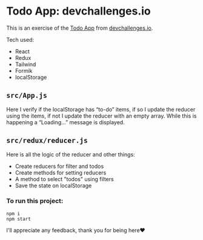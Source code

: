 # Todo App: devchallenges.io

This is an exercise of the [Todo App](https://devchallenges.io/challenges/hH6PbOHBdPm6otzw2De5) from [devchallenges.io](https://devchallenges.io/).

Tech used:
* React
* Redux
* Tailwind
* Formik
* localStorage

## `src/App.js`
Here I verify if the localStorage has “to-do” items, if so I update the reducer using the items, if not I update the reducer with an empty array. While this is happening a “Loading...” message is displayed.

## `src/redux/reducer.js`
Here is all the logic of the reducer and other things:
* Create reducers for filter and todos
* Create methods for setting reducers
* A method to select "todos" using filters
* Save the state on localStorage



### To run this project:
```
npm i
npm start
```

I'll appreciate any feedback, thank you for being here❤️
